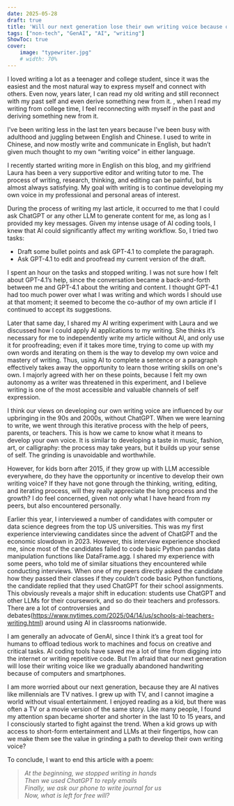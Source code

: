 ```yaml
---
date: 2025-05-28
draft: true 
title: 'Will our next generation lose their own writing voice because of growing up with LLMs?'
tags: ["non-tech", "GenAI", "AI", "writing"]
ShowToc: true
cover:
    image: "typewriter.jpg"
    # width: 70%
---
```


I loved writing a lot as a teenager and college student, since it was the easiest and the most natural way to express myself and connect with others. Even now, years later, I can read my old writing and still reconnect with my past self and even derive something new from it. , when I read my writing from college time, I feel reconnecting with myself in the past and deriving something new from it.

I’ve been writing less in the last ten years because I’ve been busy with adulthood and juggling between English and Chinese. I used to write in Chinese, and now mostly write and communicate in English, but hadn’t given much thought to my own “writing voice” in either language.

I recently started writing more in English on this blog, and my girlfriend Laura has been a very supportive editor and writing tutor to me. The process of writing, research, thinking, and editing can be painful, but is almost always satisfying. My goal with writing is to continue developing my own voice in my professional and personal areas of interest.

During the process of writing my last article, it occurred to me that I could ask ChatGPT or any other LLM to generate content for me, as long as I provided my key messages. Given my intense usage of AI coding tools, I knew that AI could significantly affect my writing workflow. So, I tried two tasks: 

- Draft some bullet points and ask GPT-4.1 to complete the paragraph.
- Ask GPT-4.1 to edit and proofread my current version of the draft. 

I spent an hour on the tasks and stopped writing. I was not sure how I felt about GPT-4.1’s help, since the conversation became a back-and-forth between me and GPT-4.1 about the writing and content. I thought GPT-4.1 had too much power over what I was writing and which words I should use at that moment; it seemed to become the co-author of my own article if I continued to accept its suggestions.

Later that same day, I shared my AI writing experiment with Laura and we discussed how I could apply AI applications to my writing. She thinks it’s necessary for me to independently write my article without AI, and only use it for proofreading; even if it takes more time, trying to come up with my own words and iterating on them is the way to develop my own voice and mastery of writing. Thus, using AI to complete a sentence or a paragraph effectively takes away the opportunity to learn those writing skills on one's own. I majorly agreed with her on these points, because I felt my own autonomy as a writer was threatened in this experiment, and I believe writing is one of the most accessible and valuable channels of self expression. 

I think our views on developing our own writing voice are influenced by our upbringing in the 90s and 2000s, without ChatGPT. When we were learning to write, we went through this iterative process with the help of peers, parents, or teachers. This is how we came to know what it means to develop your own voice. It is similar to developing a taste in music, fashion, art, or calligraphy: the process may take years, but it builds up  your sense of self. The grinding is unavoidable and worthwhile.

However, for kids born after 2015, if they grow up with LLM accessible everywhere, do they have the opportunity or incentive to develop their own writing voice? If they have not gone through the thinking, writing, editing, and iterating process, will they really appreciate the long process and the growth? I do feel concerned, given not only what I have heard from my peers, but also encountered personally. 

Earlier this year, I interviewed a number of candidates with computer or data science degrees from the top US universities. This was my first experience interviewing candidates since the advent of ChatGPT and the economic slowdown in 2023. However, this interview experience shocked me, since most of the candidates failed to code basic Python pandas data manipulation functions like DataFrame.agg. I shared my experience with some peers, who told me of similar situations they encountered while conducting interviews. When one of my peers directly asked the candidate how they passed their classes if they couldn’t code basic Python functions, the candidate replied that they used ChatGPT for their school assignments. This obviously reveals a major shift in education: students use ChatGPT and other LLMs for their coursework, and so do their teachers and professors. There are a lot of controversies and debates(https://www.nytimes.com/2025/04/14/us/schools-ai-teachers-writing.html) around using AI in classrooms nationwide. 

I am generally an advocate of GenAI, since I think it’s a great tool for humans to offload tedious work to machines and focus on creative and critical tasks. AI coding tools have saved me a lot of time from digging into the internet or writing repetitive code. But I’m afraid that our next generation will lose their writing voice like we gradually abandoned handwriting because of computers and smartphones. 

I am more worried about our next generation, because they are AI natives like millennials are TV natives. I grew up with TV, and I cannot imagine a world without visual entertainment. I enjoyed reading as a kid, but there was often a TV or a movie version of the same story. Like many people, I found my attention span became shorter and shorter in the last 10 to 15 years, and I consciously started to fight against the trend. When a kid grows up with access to short-form entertainment and LLMs at their fingertips, how can we make them see the value in grinding a path to develop their own writing voice? 

To conclude, I want to end this article with a poem:

> *At the beginning, we stopped writing in hands*  
> *Then we used ChatGPT to reply emails*  
> *Finally, we ask our phone to write journal for us*  
> *Now, what is left for free will?*
